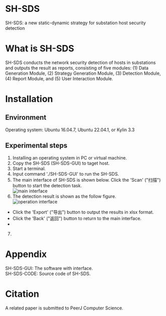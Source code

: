 SH-SDS
======
SH-SDS: a new static-dynamic strategy for substation host security detection

What is SH-SDS
==============
SH-SDS conducts the network security detection of hosts in substations and outputs the result as reports, consisting of five modules: (1) Data Generation Module, (2) Strategy Generation Module, (3) Detection Module, (4) Report Module, and (5) User Interaction Module.

Installation
============

Environment
---------------------
Operating system: Ubuntu 16.04.7, Ubuntu 22.04.1, or Kylin 3.3

Experimental steps
------------------
1. Installing an operating system in PC or virtual machine.
2. Copy the SH-SDS (SH-SDS-GUI) to taget host.
3. Start a terminal.
4. Input command './SH-SDS-GUI' to run the SH-SDS.
5. The main interface of SH-SDS is shown below. Click the 'Scan' ("扫描") button to start the detection task.  
![main interface](https://github.com/YoungD96/SH-SDS/tree/main/UI/main.png)
6. The detection result is shown as the follow figure.  
![operation interface](https://github.com/YoungD96/SH-SDS/tree/main/UI/operation.png)
* Click the 'Export' ("导出") button to output the results in xlsx format.
* Click the 'Back' ("返回") button to return to the main interface.
* 
 7. 


Appendix
==========
SH-SDS-GUI: The software with interface.  
SH-SDS-CODE: Source code of SH-SDS.

Citation
========
A related paper is submitted to PeerJ Computer Science.
